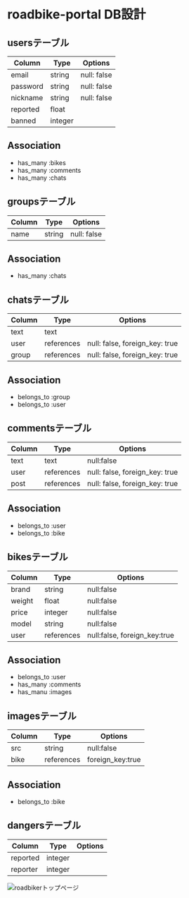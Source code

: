 # roadbike-portal DB設計
## usersテーブル
|Column|Type|Options|
|------|----|-------|
|email|string|null: false|
|password|string|null: false|
|nickname|string|null: false|
|reported|float||
|banned|integer||
## Association
- has_many :bikes
- has_many :comments
- has_many :chats
## groupsテーブル
|Column|Type|Options|
|------|----|-------|
|name|string|null: false|
## Association
- has_many :chats
## chatsテーブル
|Column|Type|Options|
|------|----|-------|
|text|text||
|user|references|null: false, foreign_key: true|
|group|references|null: false, foreign_key: true|
## Association
- belongs_to :group
- belongs_to :user
## commentsテーブル
|Column|Type|Options|
|------|----|-------|
|text|text|null:false|
|user|references|null: false, foreign_key: true|
|post|references|null: false, foreign_key: true|
## Association
- belongs_to :user
- belongs_to :bike
## bikesテーブル
|Column|Type|Options|
|------|----|-------|
|brand|string|null:false|
|weight|float|null:false|
|price|integer|null:false|
|model|string|null:false|
|user|references|null:false, foreign_key:true|
## Association
- belongs_to :user
- has_many :comments
- has_manu :images
## imagesテーブル
|Column|Type|Options|
|------|----|-------|
|src|string|null:false|
|bike|references|foreign_key:true|
## Association
- belongs_to :bike
## dangersテーブル
|Column|Type|Options|
|------|----|-------|
|reported|integer||
|reporter|integer||

![roadbikerトップページ](https://user-images.githubusercontent.com/59146960/76069053-a179ac80-5fd5-11ea-9033-e1882d2f2c7d.png)
<!-- ![RoadBiker](https://imgur.com/lXuMkL1) -->
<!-- ![エビフライトライアングル](http://i.imgur.com/Jjwsc.jpg "サンプル") -->

